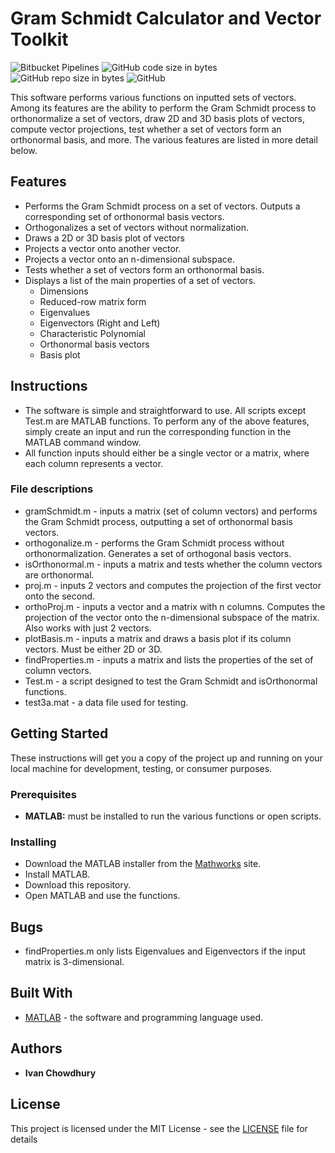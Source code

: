 # Gram Schmidt Calculator and Vector Toolkit
![Bitbucket Pipelines](https://img.shields.io/bitbucket/pipelines/atlassian/adf-builder-javascript.svg) ![GitHub code size in bytes](https://img.shields.io/badge/code%20size-4.92kB-blue.svg?longCache=true&style=plastic)  ![GitHub repo size in bytes](https://img.shields.io/badge/repo%20size-7.33MB-blue.svg?longCache=true&style=plastic) ![GitHub](https://img.shields.io/github/license/mashape/apistatus.svg?style=plastic)

This software performs various functions on inputted sets of vectors. Among its features are the ability to perform the Gram Schmidt process to orthonormalize a set of vectors, draw 2D and 3D basis plots of vectors, compute vector projections, test whether a set of vectors form an orthonormal basis, and more. The various features are listed in more detail below.

## Features

- Performs the Gram Schmidt process on a set of vectors. Outputs a corresponding set of orthonormal basis vectors.
- Orthogonalizes a set of vectors without normalization.
- Draws a 2D or 3D basis plot of vectors
- Projects a vector onto another vector.
- Projects a vector onto an n-dimensional subspace.
- Tests whether a set of vectors form an orthonormal basis.
- Displays a list of the main properties of a set of vectors.
	- Dimensions
	- Reduced-row matrix form
	- Eigenvalues
	- Eigenvectors (Right and Left)
	- Characteristic Polynomial
	- Orthonormal basis vectors
	- Basis plot

## Instructions

- The software is simple and straightforward to use. All scripts except Test.m are MATLAB functions. To perform any of the above features, simply create an input and run the corresponding function in the MATLAB command window.
- All function inputs should either be a single vector or a matrix, where each column represents a vector.

### File descriptions
- gramSchmidt.m - inputs a matrix (set of column vectors) and performs the Gram Schmidt process, outputting a set of orthonormal basis vectors.
- orthogonalize.m - performs the Gram Schmidt process without orthonormalization. Generates a set of orthogonal basis vectors.
- isOrthonormal.m - inputs a matrix and tests whether the column vectors are orthonormal.
- proj.m - inputs 2 vectors and computes the projection of the first vector onto the second.
- orthoProj.m - inputs a vector and a matrix with n columns. Computes the projection of the vector onto the n-dimensional subspace of the matrix. Also works with just 2 vectors.
- plotBasis.m - inputs a matrix and draws a basis plot if its column vectors. Must be either 2D or 3D.
- findProperties.m - inputs a matrix and lists the properties of the set of column vectors.
- Test.m - a script designed to test the Gram Schmidt and isOrthonormal functions.
- test3a.mat - a data file used for testing.

## Getting Started

These instructions will get you a copy of the project up and running on your local machine for development, testing, or consumer purposes.

### Prerequisites

- **MATLAB:** must be installed to run the various functions or open scripts.

### Installing

- Download the MATLAB installer from the [Mathworks](https://www.mathworks.com/downloads/) site.
- Install MATLAB.
- Download this repository.
- Open MATLAB and use the functions.

## Bugs
- findProperties.m only lists Eigenvalues and Eigenvectors if the input matrix is 3-dimensional.

## Built With

* [MATLAB](https://www.mathworks.com/downloads/) - the software and programming language used.

## Authors

* **Ivan Chowdhury**

## License

This project is licensed under the MIT License - see the [LICENSE](LICENSE) file for details
